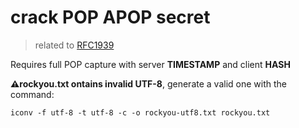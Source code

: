 # crack POP APOP secret

> related to [RFC1939](https://datatracker.ietf.org/doc/html/rfc1939#page-15)

Requires full POP capture with server __TIMESTAMP__ and client __HASH__

__⚠️rockyou.txt ontains invalid UTF-8__, generate a valid one with the command:
```shell
iconv -f utf-8 -t utf-8 -c -o rockyou-utf8.txt rockyou.txt
```
